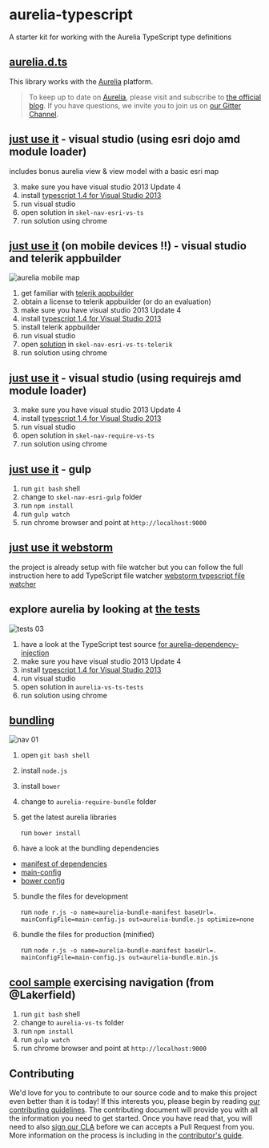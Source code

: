 # aurelia-typescript
A starter kit for working with the Aurelia TypeScript type definitions

## [aurelia.d.ts](https://github.com/cmichaelgraham/aurelia-typescript/blob/master/skel-nav-esri-vs-ts/skel-nav-esri-vs-ts/typings/aurelia/aurelia.d.ts)

This library works with the [Aurelia](http://www.aurelia.io/) platform.

> To keep up to date on [Aurelia](http://www.aurelia.io/), please visit and subscribe to [the official blog](http://blog.durandal.io/). If you have questions, we invite you to join us on [our Gitter Channel](https://gitter.im/aurelia/discuss).

## [just use it](https://github.com/cmichaelgraham/aurelia-typescript/tree/master/skel-nav-esri-vs-ts) - visual studio (using esri dojo amd module loader)

   includes bonus aurelia view & view model with a basic esri map
   
3. make sure you have visual studio 2013 Update 4
4. install [typescript 1.4 for Visual Studio 2013](https://visualstudiogallery.msdn.microsoft.com/2d42d8dc-e085-45eb-a30b-3f7d50d55304)
1. run visual studio
2. open solution in `skel-nav-esri-vs-ts`
3. run solution using chrome

## [just use it](https://github.com/cmichaelgraham/aurelia-typescript/tree/master/skel-nav-esri-vs-ts-telerik) (on mobile devices !!) - visual studio and telerik appbuilder

![aurelia mobile map](https://cloud.githubusercontent.com/assets/10272832/6097893/13ec4a94-af8b-11e4-84e0-3daf7ab9fdc7.png)

1. get familiar with [telerik appbuilder](http://www.telerik.com/appbuilder?gclid=CjwKEAiAxsymBRCegqiLzI7Q1S8SJADOgQrzc9xUVwF5CvDrJKjjjGyjeriPEDv8laO6TbxxascDaxoCnfHw_wcB)
2. obtain a license to telerik appbuilder (or do an evaluation)
3. make sure you have visual studio 2013 Update 4
4. install [typescript 1.4 for Visual Studio 2013](https://visualstudiogallery.msdn.microsoft.com/2d42d8dc-e085-45eb-a30b-3f7d50d55304)
5. install telerik appbuilder
6. run visual studio
7. open [solution](https://github.com/cmichaelgraham/aurelia-typescript/tree/master/skel-nav-esri-vs-ts-telerik) in `skel-nav-esri-vs-ts-telerik`
8. run solution using chrome

## [just use it](https://github.com/cmichaelgraham/aurelia-typescript/tree/master/skel-nav-require-vs-ts) - visual studio (using requirejs amd module loader)

3. make sure you have visual studio 2013 Update 4
4. install [typescript 1.4 for Visual Studio 2013](https://visualstudiogallery.msdn.microsoft.com/2d42d8dc-e085-45eb-a30b-3f7d50d55304)
1. run visual studio
2. open solution in `skel-nav-require-vs-ts`
3. run solution using chrome

## [just use it](https://github.com/cmichaelgraham/aurelia-typescript/tree/master/skel-nav-esri-gulp) - gulp

1. run `git bash` shell
2. change to `skel-nav-esri-gulp` folder
3. run `npm install`
4. run `gulp watch`
5. run chrome browser and point at `http://localhost:9000`

## [just use it webstorm](https://github.com/cmichaelgraham/aurelia-typescript/tree/master/skel-nav-require-vs-ts) 

the project is already setup with file watcher but you can follow the full instruction here to add TypeScript file watcher  [webstorm typescript file watcher](https://www.jetbrains.com/webstorm/help/typescript-support.html)
   
## explore aurelia by looking at [the tests](https://github.com/cmichaelgraham/aurelia-typescript/tree/master/aurelia-vs-ts-tests)

![tests 03](https://cloud.githubusercontent.com/assets/10272832/6097899/4042e1fc-af8b-11e4-8559-f93fa2bbea93.png)

1. have a look at the TypeScript test source [for aurelia-dependency-injection](https://github.com/cmichaelgraham/aurelia-typescript/blob/master/aurelia-vs-ts-tests/aurelia-vs-ts-tests/tests/dependency-injection-tests.ts)
3. make sure you have visual studio 2013 Update 4
4. install [typescript 1.4 for Visual Studio 2013](https://visualstudiogallery.msdn.microsoft.com/2d42d8dc-e085-45eb-a30b-3f7d50d55304)
1. run visual studio
2. open solution in `aurelia-vs-ts-tests`
3. run solution using chrome
   
## [bundling](https://github.com/cmichaelgraham/aurelia-typescript/tree/master/aurelia-require-bundle)

![nav 01](https://cloud.githubusercontent.com/assets/10272832/6092927/9595bd04-aeb0-11e4-9773-ea07da1e04af.png)

1. open `git bash shell`
2. install `node.js`
2. install `bower`
3. change to `aurelia-require-bundle` folder
3. get the latest aurelia libraries

   run `bower install`

4. have a look at the bundling dependencies

  * [manifest of dependencies](https://github.com/cmichaelgraham/aurelia-typescript/blob/master/aurelia-require-bundle/aurelia-bundle-manifest.js)
  * [main-config](https://github.com/cmichaelgraham/aurelia-typescript/blob/master/aurelia-require-bundle/main-config.js)
  * [bower config](https://github.com/cmichaelgraham/aurelia-typescript/blob/master/aurelia-require-bundle/bower.json)

5. bundle the files for development

   run `node r.js -o name=aurelia-bundle-manifest baseUrl=. mainConfigFile=main-config.js out=aurelia-bundle.js optimize=none`

6. bundle the files for production (minified)

   run `node r.js -o name=aurelia-bundle-manifest baseUrl=. mainConfigFile=main-config.js out=aurelia-bundle.min.js`

## [cool sample](https://github.com/cmichaelgraham/aurelia-typescript/tree/master/aurelia-vs-ts) exercising navigation (from @Lakerfield)

1. run `git bash` shell
2. change to `aurelia-vs-ts` folder
3. run `npm install`
4. run `gulp watch`
5. run chrome browser and point at `http://localhost:9000`

## Contributing

We'd love for you to contribute to our source code and to make this project even better than it is today! If this interests you, please begin by reading [our contributing guidelines](https://github.com/DurandalProject/about/blob/master/CONTRIBUTING.md). The contributing document will provide you with all the information you need to get started. Once you have read that, you will need to also [sign our CLA](http://goo.gl/forms/dI8QDDSyKR) before we can accepts a Pull Request from you. More information on the process is including in the [contributor's guide](https://github.com/DurandalProject/about/blob/master/CONTRIBUTING.md).
